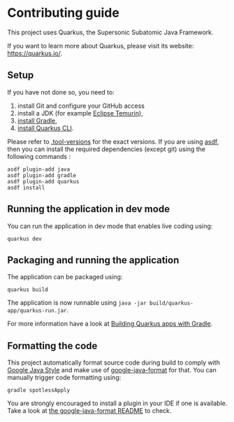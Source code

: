 # Contributing guide

This project uses Quarkus, the Supersonic Subatomic Java Framework.

If you want to learn more about Quarkus, please visit its website: https://quarkus.io/.

## Setup

If you have not done so, you need to:

1. install Git and configure your GitHub access
2. install a JDK (for example [Eclipse Temurin](https://projects.eclipse.org/projects/adoptium.temurin)),
3. [install Gradle](https://gradle.org/install/),
4. [install Quarkus CLI](https://quarkus.io/guides/cli-tooling).

Please refer to [.tool-versions](/.tool-versions) for the exact versions. If you are using [asdf](https://asdf-vm.com/),
then you can install the required dependencies (except git) using the following commands :

```shell
asdf plugin-add java
asdf plugin-add gradle
asdf plugin-add quarkus
asdf install
```

## Running the application in dev mode

You can run the application in dev mode that enables live coding using:

```shell
quarkus dev
```

## Packaging and running the application

The application can be packaged using:

```shell
quarkus build
```

The application is now runnable using `java -jar build/quarkus-app/quarkus-run.jar`.

For more information have a look at [Building Quarkus apps with Gradle](https://quarkus.io/guides/gradle-tooling).

## Formatting the code

This project automatically format source code during build to comply with
[Google Java Style](https://google.github.io/styleguide/javaguide.html) and make use of
[google-java-format](https://github.com/google/google-java-format) for that. You can manually trigger code formatting
using:

```shell
gradle spotlessApply
```

You are strongly encouraged to install a plugin in your IDE if one is available. Take a look at
[the google-java-format README](https://github.com/google/google-java-format) to check.
